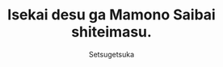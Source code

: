 --- 
slug: "isekai-desu-ga-mamono-saibai-shiteimasu"
title: "Isekai desu ga Mamono Saibai shiteimasu."
publishdate: "2018-12-12"
src: "https://365manga.net/manga/isekai-desu-ga-mamono-saibai-shiteimasu"
author: "Setsugetsuka"
image: "https://data.365manga.net/images/thumbnails/32796-isekai-desu-ga-mamono-saibai-shiteimasu.jpg"
tags: ["Action","Comedy","Drama","Fantasy"]
chapters: ["Chapter 15: Desert Continent ","Chapter 14: Netzach Continent ","Chapter 13: Taste Of Home ","Chapter 12: Finals ","Chapter 11 ","Chapter 10 ","Chapter 9 ","Chapter 8 ","Chapter 7 ","Chapter 6 ","Chapter 5 ","Chapter 4 ","Chapter 3 ","Chapter 2 ","Chapter 1"]
chapterlinks: ["https://365manga.net/isekai-desu-ga-mamono-saibai-shiteimasu/chapter-15.html","https://365manga.net/isekai-desu-ga-mamono-saibai-shiteimasu/chapter-14.html","https://365manga.net/isekai-desu-ga-mamono-saibai-shiteimasu/chapter-13.html","https://365manga.net/isekai-desu-ga-mamono-saibai-shiteimasu/chapter-12.html","https://365manga.net/isekai-desu-ga-mamono-saibai-shiteimasu/chapter-11.html","https://365manga.net/isekai-desu-ga-mamono-saibai-shiteimasu/chapter-10.html","https://365manga.net/isekai-desu-ga-mamono-saibai-shiteimasu/chapter-9.html","https://365manga.net/isekai-desu-ga-mamono-saibai-shiteimasu/chapter-8.html","https://365manga.net/isekai-desu-ga-mamono-saibai-shiteimasu/chapter-7.html","https://365manga.net/isekai-desu-ga-mamono-saibai-shiteimasu/chapter-6.html","https://365manga.net/isekai-desu-ga-mamono-saibai-shiteimasu/chapter-5.html","https://365manga.net/isekai-desu-ga-mamono-saibai-shiteimasu/chapter-4.html","https://365manga.net/isekai-desu-ga-mamono-saibai-shiteimasu/chapter-3.html","https://365manga.net/isekai-desu-ga-mamono-saibai-shiteimasu/chapter-2.html","https://365manga.net/isekai-desu-ga-mamono-saibai-shiteimasu/chapter-1.html"]
description: "One day, Kyouji Himuro hears a knock on his door. Opening it up, he finds that he is transported to another world. But his new life is not good. He has no fighting skill, no money, and no way to make food. While dumpster diving, Kyouji discovers seeds and comes up with a plan to grow his own food. However, his plans change when he realizes that these seeds grow monsters..."
---